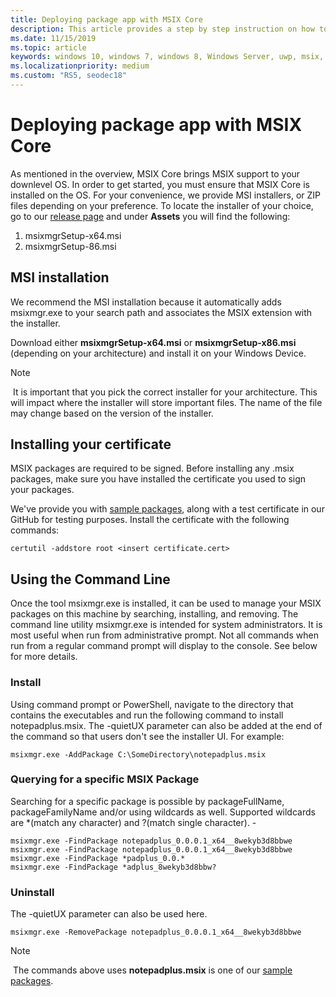 ```yaml
---
title: Deploying package app with MSIX Core
description: This article provides a step by step instruction on how to leverage the MSIX Core bootstrapper, which creates an application using ClickOnce that will allow your users to just download a setup.exe and install their MSIX app through the MSIX Core Installer.
ms.date: 11/15/2019
ms.topic: article
keywords: windows 10, windows 7, windows 8, Windows Server, uwp, msix, msixcore, 1709, 1703, 1607, 1511, 1507
ms.localizationpriority: medium
ms.custom: "RS5, seodec18"
---
```


# Deploying package app with MSIX Core
As mentioned in the overview, MSIX Core brings MSIX support to your downlevel OS. In order to get started, you must ensure that MSIX Core is installed on the OS.
For your convenience, we provide MSI installers, or ZIP files depending on your preference. To locate the installer of your choice, go to our [release page](https://github.com/microsoft/msix-packaging/releases) and under **Assets** you will find the following:

1. msixmgrSetup-x64.msi
2. msixmgrSetup-86.msi

## MSI installation 
We recommend the MSI installation because it automatically adds msixmgr.exe to your search path and associates the MSIX extension with the installer.

Download either **msixmgrSetup-x64.msi** or **msixmgrSetup-x86.msi** (depending on your architecture) and install it on your Windows Device. 

> [!NOTE]
> It is important that you pick the correct installer for your architecture. This will impact where the installer will store important files. The name of the file may change based on the version of the installer. 

## Installing your certificate
MSIX packages are required to be signed. Before installing any .msix packages, make sure you have installed the certificate you used to sign your packages. 

We've provide you with [sample packages](https://github.com/microsoft/msix-packaging/tree/master/MsixCore/Tests), along with a test certificate in our GitHub for testing purposes. Install the certificate with the following commands: 
```
certutil -addstore root <insert certificate.cert>
```

## Using the Command Line
Once the tool msixmgr.exe is installed, it can be used to manage your MSIX packages on this machine by searching, installing, and removing. The command line utility msixmgr.exe is intended for system administrators. It is most useful when run from administrative prompt. Not all commands when run from a regular command prompt will display to the console. See below for more details.

### Install
Using command prompt or PowerShell, navigate to the directory that contains the executables and run the following command to install notepadplus.msix. The -quietUX parameter can also be added at the end of the command so that users don't see the installer UI. For example: 
```
msixmgr.exe -AddPackage C:\SomeDirectory\notepadplus.msix
```
### Querying for a specific MSIX Package
Searching for a specific package is possible by packageFullName, packageFamilyName and/or using wildcards as well. Supported wildcards are *(match any character) and ?(match single character). -
```
msixmgr.exe -FindPackage notepadplus_0.0.0.1_x64__8wekyb3d8bbwe
msixmgr.exe -FindPackage notepadplus_0.0.0.1_x64__8wekyb3d8bbwe
msixmgr.exe -FindPackage *padplus_0.0.*
msixmgr.exe -FindPackage *adplus_8wekyb3d8bbw?
```
### Uninstall
The -quietUX parameter can also be used here.
```
msixmgr.exe -RemovePackage notepadplus_0.0.0.1_x64__8wekyb3d8bbwe
```
> [!NOTE]
> The commands above uses **notepadplus.msix** is one of our [sample packages](https://github.com/microsoft/msix-packaging/tree/master/MsixCore/Tests).



